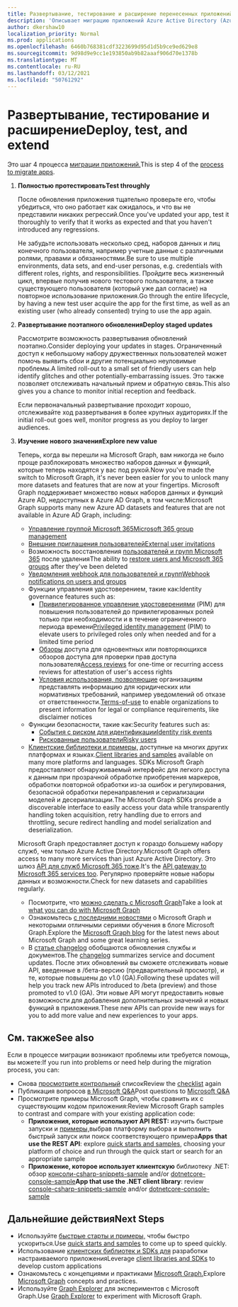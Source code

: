 ```yaml
---
title: Развертывание, тестирование и расширение перенесенных приложений
description: 'Описывает миграцию приложений Azure Active Directory (Azure AD) для использования API Microsoft Graph (REST); в этом рассмотрен шаг 3: развертывание, тестирование и расширение.'
author: dkershaw10
localization_priority: Normal
ms.prod: applications
ms.openlocfilehash: 6460b768381cdf3223699d95d1d5b9ce9ed629e8
ms.sourcegitcommit: 9d98d9e9cc1e193850ab9b82aaaf906d70e1378b
ms.translationtype: MT
ms.contentlocale: ru-RU
ms.lasthandoff: 03/12/2021
ms.locfileid: "50761292"
---
```

# <a name="deploy-test-and-extend"></a><span data-ttu-id="ea148-103">Развертывание, тестирование и расширение</span><span class="sxs-lookup"><span data-stu-id="ea148-103">Deploy, test, and extend</span></span>

<span data-ttu-id="ea148-104">Это шаг 4 процесса [миграции приложений.](migrate-azure-ad-graph-planning-checklist.md)</span><span class="sxs-lookup"><span data-stu-id="ea148-104">This is step 4 of the [process to migrate apps](migrate-azure-ad-graph-planning-checklist.md).</span></span>

1.  <span data-ttu-id="ea148-105">**Полностью протестировать**</span><span class="sxs-lookup"><span data-stu-id="ea148-105">**Test throughly**</span></span>

    <span data-ttu-id="ea148-106">После обновления приложения тщательно проверьте его, чтобы убедиться, что оно работает как ожидалось, и что вы не представили никаких регрессий.</span><span class="sxs-lookup"><span data-stu-id="ea148-106">Once you've updated your app, test it thoroughly to verify that it works as expected and that you haven't introduced any regressions.</span></span>  

    <span data-ttu-id="ea148-107">Не забудьте использовать несколько сред, наборов данных и лиц конечного пользователя, например учетные данные с различными ролями, правами и обязанностями.</span><span class="sxs-lookup"><span data-stu-id="ea148-107">Be sure to use multiple environments, data sets, and end-user personas, e.g. credentials with different roles, rights, and responsibilities.</span></span> <span data-ttu-id="ea148-108">Пройдите весь жизненный цикл, впервые получив нового тестового пользователя, а также существующего пользователя (который уже дал согласие) на повторное использование приложения.</span><span class="sxs-lookup"><span data-stu-id="ea148-108">Go through the entire lifecycle, by having a new test user acquire the app for the first time, as well as an existing user (who already consented) trying to use the app again.</span></span>

2.  <span data-ttu-id="ea148-109">**Развертывание поэтапного обновления**</span><span class="sxs-lookup"><span data-stu-id="ea148-109">**Deploy staged updates**</span></span>

    <span data-ttu-id="ea148-110">Рассмотрите возможность развертывания обновлений поэтапно.</span><span class="sxs-lookup"><span data-stu-id="ea148-110">Consider deploying your updates in stages.</span></span>  <span data-ttu-id="ea148-111">Ограниченный доступ к небольшому набору дружественных пользователей может помочь выявить сбои и другие потенциально неуловимые проблемы.</span><span class="sxs-lookup"><span data-stu-id="ea148-111">A limited roll-out to a small set of friendly users can help identify glitches and other potentially-embarrassing issues.</span></span>  <span data-ttu-id="ea148-112">Это также позволяет отслеживать начальный прием и обратную связь.</span><span class="sxs-lookup"><span data-stu-id="ea148-112">This also gives you a chance to monitor initial reception and feedback.</span></span>

    <span data-ttu-id="ea148-113">Если первоначальный развертывание проходит хорошо, отслеживайте ход развертывания в более крупных аудиториях.</span><span class="sxs-lookup"><span data-stu-id="ea148-113">If the initial roll-out goes well, monitor progress as you deploy to larger audiences.</span></span>

3.  <span data-ttu-id="ea148-114">**Изучение нового значения**</span><span class="sxs-lookup"><span data-stu-id="ea148-114">**Explore new value**</span></span>

    <span data-ttu-id="ea148-115">Теперь, когда вы перешли на Microsoft Graph, вам никогда не было проще разблокировать множество наборов данных и функций, которые теперь находятся у вас под рукой.</span><span class="sxs-lookup"><span data-stu-id="ea148-115">Now you've made the switch to Microsoft Graph, it's never been easier for you to unlock many more datasets and features that are now at your fingertips.</span></span> 
    <span data-ttu-id="ea148-116">Microsoft Graph поддерживает множество новых наборов данных и функций Azure AD, недоступных в Azure AD Graph, в том числе:</span><span class="sxs-lookup"><span data-stu-id="ea148-116">Microsoft Graph supports many new Azure AD datasets and features that are not available in Azure AD Graph, including:</span></span> 

    - [<span data-ttu-id="ea148-117">Управление группой Microsoft 365</span><span class="sxs-lookup"><span data-stu-id="ea148-117">Microsoft 365 group management</span></span>](./office365-groups-concept-overview.md)
    - [<span data-ttu-id="ea148-118">Внешние приглашения пользователей</span><span class="sxs-lookup"><span data-stu-id="ea148-118">External user invitations</span></span>](/graph/api/resources/invitation?view=graph-rest-1.0)
    - <span data-ttu-id="ea148-119">Возможность восстановления [пользователей и групп Microsoft 365](/graph/api/resources/directory?view=graph-rest-1.0) после удаления</span><span class="sxs-lookup"><span data-stu-id="ea148-119">The ability to [restore users and Microsoft 365 groups](/graph/api/resources/directory?view=graph-rest-1.0) after they've been deleted</span></span>
    - [<span data-ttu-id="ea148-120">Уведомления webhook для пользователей и групп</span><span class="sxs-lookup"><span data-stu-id="ea148-120">Webhook notifications on users and groups</span></span>](./webhooks.md?toc=.%252fref%252ftoc.json&view=graph-rest-1.0)
    - <span data-ttu-id="ea148-121">Функции управления удостоверением, такие как:</span><span class="sxs-lookup"><span data-stu-id="ea148-121">Identity governance features such as:</span></span>
      - <span data-ttu-id="ea148-122">[Привилегированное управление удостоверениями](/graph/api/resources/privilegedidentitymanagement-root?view=graph-rest-beta) (PIM) для повышения пользователей до привилегированных ролей только при необходимости и в течение ограниченного периода времени</span><span class="sxs-lookup"><span data-stu-id="ea148-122">[Privileged identity management](/graph/api/resources/privilegedidentitymanagement-root?view=graph-rest-beta) (PIM) to elevate users to privileged roles only when needed and for a limited time period</span></span>
      - <span data-ttu-id="ea148-123">[Обзоры](/graph/api/resources/accessreviews-root?view=graph-rest-beta) доступа для одновентных или повторяющихся обзоров доступа для проверки прав доступа пользователя</span><span class="sxs-lookup"><span data-stu-id="ea148-123">[Access reviews](/graph/api/resources/accessreviews-root?view=graph-rest-beta) for one-time or recurring access reviews for attestation of user's access rights</span></span>
      - <span data-ttu-id="ea148-124">[Условия использования, позволяющие](/graph/api/resources/accessreviews-root?view=graph-rest-beta) организациям представлять информацию для юридических или нормативных требований, например уведомлений об отказе от ответственности.</span><span class="sxs-lookup"><span data-stu-id="ea148-124">[Terms-of-use](/graph/api/resources/accessreviews-root?view=graph-rest-beta) to enable organizations to present information for legal or compliance requirements, like disclaimer notices</span></span>
    - <span data-ttu-id="ea148-125">Функции безопасности, такие как:</span><span class="sxs-lookup"><span data-stu-id="ea148-125">Security features such as:</span></span>
      - [<span data-ttu-id="ea148-126">События с риском для идентификации</span><span class="sxs-lookup"><span data-stu-id="ea148-126">Identity risk events</span></span>](/graph/api/resources/identityriskevent?view=graph-rest-1.0)
      - [<span data-ttu-id="ea148-127">Рискованные пользователи</span><span class="sxs-lookup"><span data-stu-id="ea148-127">Risky users</span></span>](/graph/api/resources/riskyuser?view=graph-rest-1.0)
    - <span data-ttu-id="ea148-128">[Клиентские библиотеки и примеры,](./index.yml) доступные на многих других платформах и языках.</span><span class="sxs-lookup"><span data-stu-id="ea148-128">[Client libraries and samples](./index.yml) available on many more platforms and languages.</span></span> <span data-ttu-id="ea148-129">SDKs Microsoft Graph предоставляют обнаруживаемый интерфейс для легкого доступа к данным при прозрачной обработке приобретения маркеров, обработки повторной обработки из-за ошибок и регулирования, безопасной обработки перенаправления и сериализации моделей и десериализации.</span><span class="sxs-lookup"><span data-stu-id="ea148-129">The Microsoft Graph SDKs provide a discoverable interface to easily access your data while transparently handling token acquisition, retry handling due to errors and throttling, secure redirect handling and model serialization and deserialization.</span></span>

    <span data-ttu-id="ea148-130">Microsoft Graph предоставляет доступ к гораздо большему набору служб, чем только Azure Active Directory.</span><span class="sxs-lookup"><span data-stu-id="ea148-130">Microsoft Graph offers access to many more services than just Azure Active Directory.</span></span> <span data-ttu-id="ea148-131">Это шлюз [API для служб Microsoft 365 тоже](./index.yml).</span><span class="sxs-lookup"><span data-stu-id="ea148-131">It's the [API gateway to Microsoft 365 services too](./index.yml).</span></span>
    <span data-ttu-id="ea148-132">Регулярно проверяйте новые наборы данных и возможности.</span><span class="sxs-lookup"><span data-stu-id="ea148-132">Check for new datasets and capabilities regularly.</span></span>  

    - <span data-ttu-id="ea148-133">Посмотрите, что [можно сделать с Microsoft Graph](/graph/examples)</span><span class="sxs-lookup"><span data-stu-id="ea148-133">Take a look at [what you can do with Microsoft Graph](/graph/examples)</span></span>
    - <span data-ttu-id="ea148-134">Ознакомьтесь [с последними новостями](/graph/blogs) о Microsoft Graph и некоторыми отличными сериями обучения в блоге Microsoft Graph.</span><span class="sxs-lookup"><span data-stu-id="ea148-134">Explore the [Microsoft Graph blog](/graph/blogs) for the latest news about Microsoft Graph and some great learning series.</span></span>
    - <span data-ttu-id="ea148-135">В [статье changelog](/greaph/changelog) обобщаются обновления службы и документов.</span><span class="sxs-lookup"><span data-stu-id="ea148-135">The [changelog](/greaph/changelog) summarizes service and document updates.</span></span> <span data-ttu-id="ea148-136">После этих обновлений вы сможете отслеживать новые API, введенные в /бета-версию (предварительный просмотр), и те, которые повышены до v1.0 (GA).</span><span class="sxs-lookup"><span data-stu-id="ea148-136">Following these updates will help you track new APIs introduced to /beta (preview) and those promoted to v1.0 (GA).</span></span>  <span data-ttu-id="ea148-137">Эти новые API могут предоставить новые возможности для добавления дополнительных значений и новых функций в приложения.</span><span class="sxs-lookup"><span data-stu-id="ea148-137">These new APIs can provide new ways for you to add more value and new experiences to your apps.</span></span>  

## <a name="see-also"></a><span data-ttu-id="ea148-138">См. также</span><span class="sxs-lookup"><span data-stu-id="ea148-138">See also</span></span>

<span data-ttu-id="ea148-139">Если в процессе миграции возникают проблемы или требуется помощь, вы можете:</span><span class="sxs-lookup"><span data-stu-id="ea148-139">If you run into problems or need help during the migration process, you can:</span></span>

- <span data-ttu-id="ea148-140">Снова [просмотрите контрольный](migrate-azure-ad-graph-planning-checklist.md) список</span><span class="sxs-lookup"><span data-stu-id="ea148-140">Review the [checklist](migrate-azure-ad-graph-planning-checklist.md) again</span></span>
- <span data-ttu-id="ea148-141">Публикация вопросов [в Microsoft Q&A](https://docs.microsoft.com/answers/topics/microsoft-graph-applications.html)</span><span class="sxs-lookup"><span data-stu-id="ea148-141">Post questions to [Microsoft Q&A](https://docs.microsoft.com/answers/topics/microsoft-graph-applications.html)</span></span> 
- <span data-ttu-id="ea148-142">Просмотрите примеры Microsoft Graph, чтобы сравнить их с существующим кодом приложения:</span><span class="sxs-lookup"><span data-stu-id="ea148-142">Review Microsoft Graph samples to contrast and compare with your existing application code:</span></span>
  - <span data-ttu-id="ea148-143">**Приложения, которые используют API REST:** изучить быстрые запуски и [примеры,](https://developer.microsoft.com/graph/get-started)выбрав платформу выбора и выполнить быстрый запуск или поиск соответствующего примера</span><span class="sxs-lookup"><span data-stu-id="ea148-143">**Apps that use the REST API**: explore [quick starts and samples](https://developer.microsoft.com/graph/get-started), choosing your platform of choice and run through the quick start or search for an appropriate sample</span></span>
  - <span data-ttu-id="ea148-144">**Приложение, которое использует клиентскую** библиотеку .NET: обзор [консоли-csharp-snippets-sample](https://github.com/microsoftgraph/console-csharp-snippets-sample) and/or [dotnetcore-console-sample](https://github.com/microsoftgraph/dotnetcore-console-sample)</span><span class="sxs-lookup"><span data-stu-id="ea148-144">**App that use the .NET client library**: review [console-csharp-snippets-sample](https://github.com/microsoftgraph/console-csharp-snippets-sample) and/or [dotnetcore-console-sample](https://github.com/microsoftgraph/dotnetcore-console-sample)</span></span>

## <a name="next-steps"></a><span data-ttu-id="ea148-145">Дальнейшие действия</span><span class="sxs-lookup"><span data-stu-id="ea148-145">Next Steps</span></span>

- <span data-ttu-id="ea148-146">Используйте [быстрые старты и примеры,](/graph/get-started) чтобы быстро ускориться.</span><span class="sxs-lookup"><span data-stu-id="ea148-146">Use [quick starts and samples](/graph/get-started) to come up to speed quickly.</span></span>
- <span data-ttu-id="ea148-147">Использование [клиентских библиотек и SDKs для](https://developer.microsoft.com/graph/get-started) разработки настраиваемого приложения</span><span class="sxs-lookup"><span data-stu-id="ea148-147">Leverage [client libraries and SDKs](https://developer.microsoft.com/graph/get-started) to develop custom applications</span></span> 
- <span data-ttu-id="ea148-148">Ознакомьтесь с концепциями и практиками [Microsoft Graph.](./overview.md)</span><span class="sxs-lookup"><span data-stu-id="ea148-148">Explore [Microsoft Graph](./overview.md) concepts and practices.</span></span>
- <span data-ttu-id="ea148-149">Используйте [Graph Explorer](https://aka.ms/ge) для экспериментов с Microsoft Graph.</span><span class="sxs-lookup"><span data-stu-id="ea148-149">Use [Graph Explorer](https://aka.ms/ge) to experiment with Microsoft Graph.</span></span>